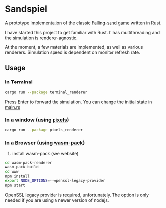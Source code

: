 # Sandspiel

A prototype implementation of the classic [Falling-sand game](https://en.wikipedia.org/wiki/Falling-sand_game) written in Rust.

I have started this project to get familiar with Rust. It has multithreading and the simulation is renderer-agnostic.

At the moment, a few materials are implemented, as well as various renderers. Simulation speed is dependent on monitor refresh rate.

## Usage
### In Terminal
```bash
cargo run --package terminal_renderer
```
Press Enter to forward the simulation. You can change the initial state in [main.rs](terminal_renderer%2Fsrc%2Fmain.rs)
### In a window (using [pixels](https://github.com/parasyte/pixels))
```bash
cargo run --package pixels_renderer
```
### In a Browser (using [wasm-pack](https://rustwasm.github.io/wasm-pack/))
1. install wasm-pack (see website)
```bash
cd wasm-pack-renderer
wasm-pack build
cd www
npm install
export NODE_OPTIONS=--openssl-legacy-provider
npm start
```
OpenSSL legacy provider is required, unfortunately. The option is only needed if you are using a newer version of nodejs.